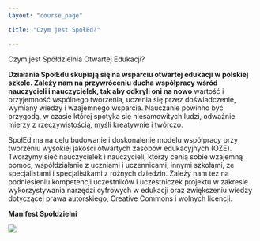 ```yaml
---
layout: "course_page"

title: "Czym jest SpołEd?"

---
```


<div class="text-center screen-title">
Czym jest Spółdzielnia Otwartej Edukacji?
</div>

<div class="screen-content">
  <p>
  <strong>Działania SpołEdu skupiają się na wsparciu otwartej edukacji w polskiej szkole. Zależy nam na przywróceniu ducha współpracy wśród nauczycieli i nauczycielek, tak aby odkryli oni na nowo</strong> wartość i przyjemność wspólnego tworzenia, uczenia się przez doświadczenie, wymiany wiedzy i wzajemnego wsparcia. Nauczanie powinno być przygodą, w czasie której spotyka się niesamowitych ludzi, odważnie mierzy z rzeczywistością, myśli kreatywnie i twórczo.
  </p>
  
  <p>
  SpołEd ma na celu budowanie i doskonalenie modelu współpracy przy tworzeniu wysokiej jakości otwartych zasobów edukacyjnych (OZE). Tworzymy sieć nauczycielek i nauczycieli, którzy cenią sobie wzajemną pomoc, współdziałanie z uczniami i uczennicami, innymi szkołami, ze specjalistami i specjalistkami z różnych dziedzin. Zależy nam też na podniesieniu kompetencji uczestników i uczestniczek projektu w zakresie wykorzystywania narzędzi cyfrowych w edukacji oraz zwiększeniu wiedzy dotyczącej prawa autorskiego, Creative Commons i wolnych licencji. 
  </p>
  
  <p class="text-center">
  <strong>Manifest Spółdzielni</strong>
  </p>
  
   <p>
  <img src="{{ site.baseurl }}/img/manifest.jpg" />
  </p>

</div> 
